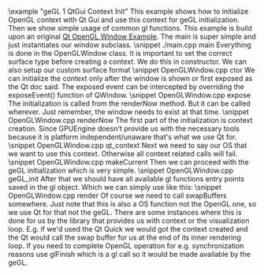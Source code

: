 
 \example "geGL 1 QtGui Context Init"
 This example shows how to initialize OpenGL context with Qt Gui and use this context
 for geGL initialization. Then we show simple usage of common gl functions. This example is build upon an original
 [Qt OpenGL Window Example]. The main is super simple and just instantiates
 our window subclass.
 \snippet ./main.cpp main
 Everything is done in the OpenGLWindow class. It is important to set the correct surface type before creating a context.
 We do this in constructor. We can also setup our custom surface format
 \snippet OpenGLWindow.cpp ctor
 We can initialize the context only after the window is shown or first exposed as the Qt doc said. The exposed event
 can be intercepted by overriding the exposeEvent() function of QWindow.
 \snippet OpenGLWindow.cpp expose
 The initialization is called from the renderNow method. But it can be called wherever. Just remember, the window needs
 to exist at that time.
 \snippet OpenGLWindow.cpp renderNow
 The first part of the initialization is context creation. Since GPUEngine doesn't provide us with the necessary tools
 because it is platform independent/unaware that's what we use Qt for.
 \snippet OpenGLWindow.cpp qt_context
 Next we need to say our OS that we want to use this context. Otherwise all context related calls will fail.
 \snippet OpenGLWindow.cpp makeCurrent
 Then we can proceed with the geGL initialization which is very simple.
 \snippet OpenGLWindow.cpp geGL_init
 After that we should have all available gl functions entry points saved in the gl object. Which we can simply use like this:
 \snippet OpenGLWindow.cpp render
 Of course we need to call swapBuffers somewhere. Just note that this is also a OS function not the OpenGL one, so we
 use Qt for that not the geGL. There are some instances where this is done for us by the library that provides us with
 context or the visualization loop. E.g. if we'd used the Qt Quick we would got the context created and the Qt would call
 the swap buffer for us at the end of its inner rendering loop. If you need to complete OpenGL operation for e.g. synchronization
 reasons use glFinish which is a gl call so it would be made available by the geGL.


 [Qt OpenGL Window Example]:http://doc.qt.io/qt-5/qtgui-openglwindow-example.html "Qt OpenGL Window Example"
